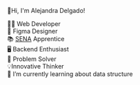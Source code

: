 👋Hi, I'm Alejandra Delgado!

👩‍💻 Web Developer<br/>
🎨 Figma Designer<br>
📚 [SENA](https://zajuna.sena.edu.co/) Apprentice <br>
🖥️ Backend Enthusiast<br>
🧩 Problem Solver<br>
💡Innovative Thinker <br>
🌱 I’m currently learning  about data structure 
